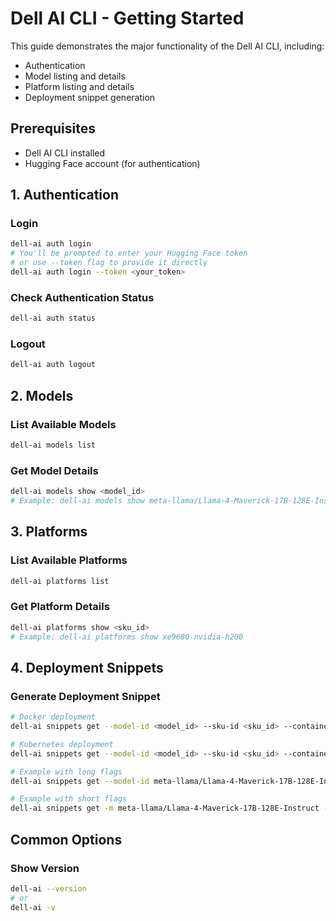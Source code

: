 # Dell AI CLI - Getting Started

This guide demonstrates the major functionality of the Dell AI CLI, including:
- Authentication
- Model listing and details
- Platform listing and details
- Deployment snippet generation

## Prerequisites

- Dell AI CLI installed
- Hugging Face account (for authentication)

## 1. Authentication

### Login
```bash
dell-ai auth login
# You'll be prompted to enter your Hugging Face token
# or use --token flag to provide it directly
dell-ai auth login --token <your_token>
```

### Check Authentication Status
```bash
dell-ai auth status
```

### Logout
```bash
dell-ai auth logout
```

## 2. Models

### List Available Models
```bash
dell-ai models list
```

### Get Model Details
```bash
dell-ai models show <model_id>
# Example: dell-ai models show meta-llama/Llama-4-Maverick-17B-128E-Instruct
```

## 3. Platforms

### List Available Platforms
```bash
dell-ai platforms list
```

### Get Platform Details
```bash
dell-ai platforms show <sku_id>
# Example: dell-ai platforms show xe9680-nvidia-h200
```

## 4. Deployment Snippets

### Generate Deployment Snippet
```bash
# Docker deployment
dell-ai snippets get --model-id <model_id> --sku-id <sku_id> --container docker --gpus <num_gpus> --replicas <num_replicas>

# Kubernetes deployment
dell-ai snippets get --model-id <model_id> --sku-id <sku_id> --container kubernetes --gpus <num_gpus> --replicas <num_replicas>

# Example with long flags
dell-ai snippets get --model-id meta-llama/Llama-4-Maverick-17B-128E-Instruct --sku-id xe9680-nvidia-h200 --container docker --gpus 8 --replicas 1

# Example with short flags
dell-ai snippets get -m meta-llama/Llama-4-Maverick-17B-128E-Instruct -s xe9680-nvidia-h200 -c kubernetes -g 8 -r 1
```

## Common Options

### Show Version
```bash
dell-ai --version
# or
dell-ai -v
```